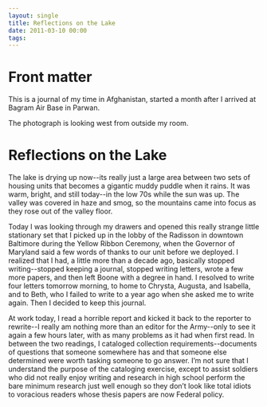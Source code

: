 ```yaml
---
layout: single
title: Reflections on the Lake
date: 2011-03-10 00:00
tags:
---
```

# Front matter

This is a journal of my time in Afghanistan, started a month after I arrived at Bagram Air Base in Parwan.

The photograph is looking west from outside my room.

# Reflections on the Lake

The lake is drying up now--its really just a large area between two sets of housing units that becomes a gigantic muddy puddle when it rains. It was warm, bright, and still today--in the low 70s while the sun was up. The valley was covered in haze and smog, so the mountains came into focus as they rose out of the valley floor.

Today I was looking through my drawers and opened this really strange little stationary set that I picked up in the lobby of the Radisson in downtown Baltimore during the Yellow Ribbon Ceremony, when the Governor of Maryland said a few words of thanks to our unit before we deployed. I realized that I had, a little more than a decade ago, basically stopped writing--stopped keeping a journal, stopped writing letters, wrote a few more papers, and then left Boone with a degree in hand. I resolved to write four letters tomorrow morning, to home to Chrysta, Augusta, and Isabella, and to Beth, who I failed to write to a year ago when she asked me to write again. Then I decided to keep this journal.

At work today, I read a horrible report and kicked it back to the reporter to rewrite--I really am nothing more than an editor for the Army--only to see it again a few hours later, with as many problems as it had when first read. In between the two readings, I cataloged collection requirements--documents of questions that someone somewhere has and that someone else determined were worth tasking someone to go answer. I’m not sure that I understand the purpose of the cataloging exercise, except to assist soldiers who did not really enjoy writing and research in high school perform the bare minimum research just well enough so they don’t look like total idiots to voracious readers whose thesis papers are now Federal policy.
